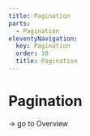 ```yaml
---
title: Pagination
parts:
  - Pagination
eleventyNavigation:
  key: Pagination
  order: 30
  title: Pagination
---
```


# Pagination

-> go to Overview
